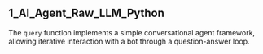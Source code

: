 ## 1_AI_Agent_Raw_LLM_Python


The `query` function implements a simple conversational agent framework, allowing iterative interaction with a bot through a question-answer loop.
